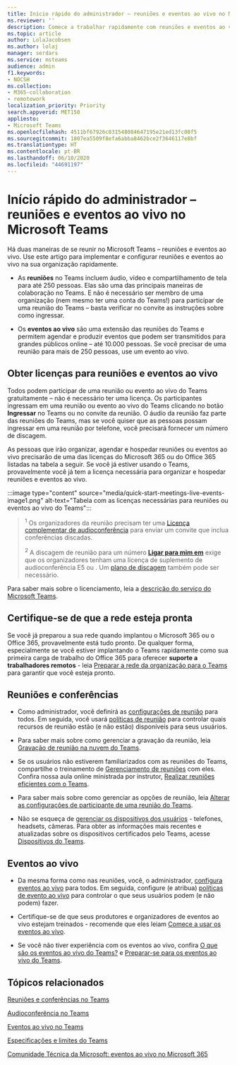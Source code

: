 ```yaml
---
title: Início rápido do administrador – reuniões e eventos ao vivo no Microsoft Teams
ms.reviewer: ''
description: Comece a trabalhar rapidamente com reuniões e eventos ao vivo no Microsoft Teams.
ms.topic: article
author: LolaJacobsen
ms.author: lolaj
manager: serdars
ms.service: msteams
audience: admin
f1.keywords:
- NOCSH
ms.collection:
- M365-collaboration
- remotework
localization_priority: Priority
search.appverid: MET150
appliesto:
- Microsoft Teams
ms.openlocfilehash: 4511bf67926c831548084647195e21ed13fc08f5
ms.sourcegitcommit: 1807ea5509f8efa6abba8462bce2f3646117e8bf
ms.translationtype: HT
ms.contentlocale: pt-BR
ms.lasthandoff: 06/10/2020
ms.locfileid: "44691197"
---
```

# <a name="admin-quick-start---meetings-and-live-events-in-microsoft-teams"></a>Início rápido do administrador – reuniões e eventos ao vivo no Microsoft Teams

Há duas maneiras de se reunir no Microsoft Teams – reuniões e eventos ao vivo. Use este artigo para implementar e configurar reuniões e eventos ao vivo na sua organização rapidamente. 

 - As **reuniões** no Teams incluem áudio, vídeo e compartilhamento de tela para até 250 pessoas. Elas são uma das principais maneiras de colaboração no Teams. E não é necessário ser membro de uma organização (nem mesmo ter uma conta do Teams!) para participar de uma reunião do Teams – basta verificar no convite as instruções sobre como ingressar. 

 - Os **eventos ao vivo** são uma extensão das reuniões do Teams e permitem agendar e produzir eventos que podem ser transmitidos para grandes públicos online – até 10.000 pessoas. Se você precisar de uma reunião para mais de 250 pessoas, use um evento ao vivo.

## <a name="get-licenses-for-meetings-and-live-events"></a>Obter licenças para reuniões e eventos ao vivo

Todos podem participar de uma reunião ou evento ao vivo do Teams gratuitamente – não é necessário ter uma licença. Os participantes ingressam em uma reunião ou evento ao vivo do Teams clicando no botão **Ingressar** no Teams ou no convite da reunião. O áudio da reunião faz parte das reuniões do Teams, mas se você quiser que as pessoas possam ingressar em uma reunião por telefone, você precisará fornecer um número de discagem. 

As pessoas que irão organizar, agendar e hospedar reuniões ou eventos ao vivo precisarão de uma das licenças do Microsoft 365 ou do Office 365 listadas na tabela a seguir. Se você já estiver usando o Teams, provavelmente você já tem a licença necessária para organizar e hospedar reuniões e eventos ao vivo. 

:::image type="content" source="media/quick-start-meetings-live-events-image1.png" alt-text="Tabela com as licenças necessárias para reuniões ou eventos ao vivo do Teams":::

> <sup>1</sup> Os organizadores da reunião precisam ter uma [Licença complementar de audioconferência](teams-add-on-licensing/microsoft-teams-add-on-licensing.md) para enviar um convite que inclua conferências discadas.
>
> <sup>2</sup>  A discagem de reunião para um número [**Ligar para mim em**](set-up-the-call-me-feature-for-your-users.md) exige que os organizadores tenham uma licença de suplemento de audioconferência E5 ou [](teams-add-on-licensing/microsoft-teams-add-on-licensing.md). Um [plano de discagem](what-are-dial-plans.md) também pode ser necessário. 


Para saber mais sobre o licenciamento, leia a [descrição do serviço do Microsoft Teams](https://docs.microsoft.com/office365/servicedescriptions/teams-service-description). 

## <a name="make-sure-your-networks-ready"></a>Certifique-se de que a rede esteja pronta

Se você já preparou a sua rede quando implantou o Microsoft 365 ou o Office 365, provavelmente está tudo pronto. De qualquer forma, especialmente se você estiver implantando o Teams rapidamente como sua primeira carga de trabalho do Office 365 para oferecer **suporte a trabalhadores remotos** - leia [Preparar a rede da organização para o Teams](prepare-network.md) para garantir que você esteja pronto.

## <a name="meetings-and-conferencing"></a>Reuniões e conferências

- Como administrador, você definirá as [configurações de reunião](meeting-settings-in-teams.md) para todos. Em seguida, você usará [políticas de reunião](meeting-policies-in-teams.md) para controlar quais recursos de reunião estão (e não estão) disponíveis para seus usuários. 

- Para saber mais sobre como gerenciar a gravação da reunião, leia [Gravação de reunião na nuvem do Teams](cloud-recording.md).

- Se os usuários não estiverem familiarizados com as reuniões do Teams, compartilhe o treinamento de [Gerenciamento de reuniões](https://support.office.com/article/join-a-teams-meeting-078e9868-f1aa-4414-8bb9-ee88e9236ee4) com eles. Confira nossa aula online ministrada por instrutor, [Realizar reuniões eficientes com o Teams](https://microsoftteams.eventbuilder.com/MaximizingTeamsMeetings).

- Para saber mais sobre como gerenciar as opções de reunião, leia [Alterar as configurações de participante de uma reunião do Teams](https://support.microsoft.com/article/change-participant-settings-for-a-teams-meeting-53261366-dbd5-45f9-aae9-a70e6354f88e).

- Não se esqueça de [gerenciar os dispositivos dos usuários](device-management.md) - telefones, headsets, câmeras. Para obter as informações mais recentes e atualizadas sobre os dispositivos certificados pelo Teams, acesse [Dispositivos do Teams](https://office.com/teamsdevices).

## <a name="live-events"></a>Eventos ao vivo

- Da mesma forma como nas reuniões, você, o administrador, [configura eventos ao vivo](teams-live-events/configure-teams-live-events.md) para todos. Em seguida, configure (e atribua) [políticas de evento ao vivo](teams-live-events/set-up-for-teams-live-events.md) para controlar o que seus usuários podem (e não podem) fazer.

- Certifique-se de que seus produtores e organizadores de eventos ao vivo estejam treinados - recomende que eles leiam [Comece a usar os eventos ao vivo](https://support.office.com/article/get-started-with-microsoft-teams-live-events-d077fec2-a058-483e-9ab5-1494afda578a).

- Se você não tiver experiência com os eventos ao vivo, confira [O que são os eventos ao vivo do Teams?](teams-live-events/what-are-teams-live-events.md) e [Preparar-se para os eventos ao vivo do Teams](teams-live-events/plan-for-teams-live-events.md).

## <a name="related-topics"></a>Tópicos relacionados

[Reuniões e conferências no Teams](deploy-meetings-microsoft-teams-landing-page.md)

[Audioconferência no Teams](deploy-audio-conferencing-teams-landing-page.md)

[Eventos ao vivo no Teams](teams-live-events/what-are-teams-live-events.md)

[Especificações e limites do Teams](limits-specifications-teams.md)

[Comunidade Técnica da Microsoft: eventos ao vivo no Microsoft 365](https://resources.techcommunity.microsoft.com/live-events/)
